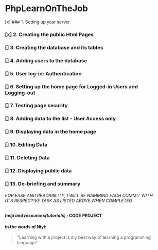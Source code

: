 # PhpLearnOnTheJob


  [x] ### 1. Setting up your server
 ### [x] 2. Creating the public Html Pages
 ### [] 3. Creating the database and its tables
 ### [] 4. Adding users to the database
 ### [] 5. User log-in: Authentication
 ### [] 6. Setting up the home page for Logged-in Users and Logging-out
 ### [] 7. Testing page security
 ### [] 8. Adding data to the list - User Access only
 ### [] 9. Displaying data in the home page
 ### [] 10. Editing Data
 ### [] 11. Deleting Data
 ### [] 12. Displaying public data
 ### [] 13. De-briefing and summary

###### FOR EASE AND READABILITY, I WILL BE NAMMING EACH COMMIT WITH IT'S RESPECTIVE TASK AS LISTED ABOVE WHEN COMPLETED

 #### **_help and resources(tutorials) :_ CODE PROJECT**

 #### in the words of Niyi:
 > "Learning with a project is my best way of learning a programming language"